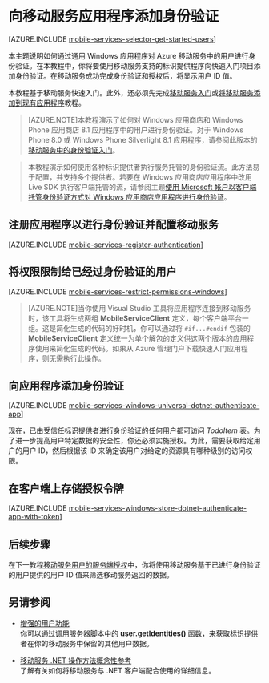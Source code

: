 <properties 
	pageTitle="身份验证入门（Windows 应用商店）| 移动开发人员中心" 
	description="了解如何使用移动服务通过提供各种标识提供程序（包括 Google、Facebook、Twitter 和 Microsoft）对 Windows 应用商店应用程序的用户进行身份验证。" 
	services="mobile-services" 
	documentationCenter="windows" 
	authors="ggailey777" 
	manager="dwrede" 
	editor=""/>

<tags 
	ms.service="mobile-services" 
	ms.date="06/14/2015" 
	wacn.date="07/25/2015"/>

#  向移动服务应用程序添加身份验证

[AZURE.INCLUDE [mobile-services-selector-get-started-users](../includes/mobile-services-selector-get-started-users.md)]

本主题说明如何通过通用 Windows 应用程序对 Azure 移动服务中的用户进行身份验证。在本教程中，你将要使用移动服务支持的标识提供程序向快速入门项目添加身份验证。在移动服务成功完成身份验证和授权后，将显示用户 ID 值。

本教程基于移动服务快速入门。此外，还必须先完成[移动服务入门]或[将移动服务添加到现有应用程序](/documentation/articles/mobile-services-javascript-backend-windows-universal-dotnet-get-started-data)教程。

>[AZURE.NOTE]本教程演示了如何对 Windows 应用商店和 Windows Phone 应用商店 8.1 应用程序中的用户进行身份验证。对于 Windows Phone 8.0 或 Windows Phone Silverlight 8.1 应用程序，请参阅此版本的[移动服务中的身份验证入门](/documentation/articles/mobile-services-windows-phone-get-started-users)。

>本教程演示如何使用各种标识提供者执行服务托管的身份验证流。此方法易于配置，并支持多个提供者。若要在 Windows 应用商店应用程序中改用 Live SDK 执行客户端托管的流，请参阅主题[使用 Microsoft 帐户以客户端托管身份验证方式对 Windows 应用商店应用程序进行身份验证](/documentation/articles/mobile-services-windows-store-dotnet-single-sign-on)。

## <a name="register"></a>注册应用程序以进行身份验证并配置移动服务

[AZURE.INCLUDE [mobile-services-register-authentication](../includes/mobile-services-register-authentication.md)]

## <a name="permissions"></a>将权限限制给已经过身份验证的用户

[AZURE.INCLUDE [mobile-services-restrict-permissions-windows](../includes/mobile-services-restrict-permissions-windows.md)]

>[AZURE.NOTE]当你使用 Visual Studio 工具将应用程序连接到移动服务时，该工具将生成两组 **MobileServiceClient** 定义，每个客户端平台一组。这是简化生成的代码的好时机，你可以通过将 `#if...#endif` 包装的 **MobileServiceClient** 定义统一为单个解包的定义供这两个版本的应用程序使用来简化生成的代码。如果从 Azure 管理门户下载快速入门应用程序，则无需执行此操作。

## <a name="add-authentication"></a>向应用程序添加身份验证

[AZURE.INCLUDE [mobile-services-windows-universal-dotnet-authenticate-app](../includes/mobile-services-windows-universal-dotnet-authenticate-app.md)]

现在，已由受信任标识提供者进行身份验证的任何用户都可访问 *TodoItem* 表。为了进一步提高用户特定数据的安全性，你还必须实施授权。为此，需要获取给定用户的用户 ID，然后根据该 ID 来确定该用户对给定的资源具有哪种级别的访问权限。

## <a name="tokens"></a>在客户端上存储授权令牌

[AZURE.INCLUDE [mobile-services-windows-store-dotnet-authenticate-app-with-token](../includes/mobile-services-windows-store-dotnet-authenticate-app-with-token.md)]

##  <a name="next-steps"></a>后续步骤

在下一教程[移动服务用户的服务端授权](/documentation/articles/mobile-services-javascript-backend-service-side-authorization)中，你将使用移动服务基于已进行身份验证的用户提供的用户 ID 值来筛选移动服务返回的数据。

## 另请参阅

+ [增强的用户功能](http://go.microsoft.com/fwlink/p/?LinkId=506605)<br/>你可以通过调用服务器脚本中的 **user.getIdentities()** 函数，来获取标识提供者在你的移动服务中保留的其他用户数据。 

+ [移动服务 .NET 操作方法概念性参考]<br/>了解有关如何将移动服务与 .NET 客户端配合使用的详细信息。


<!-- Anchors. -->

[Register your app for authentication and configure Mobile Services]: #register
[Restrict table permissions to authenticated users]: #permissions
[Add authentication to the app]: #add-authentication
[Store authentication tokens on the client]: #tokens
[Next Steps]: #next-steps


<!-- URLs. -->

[Submit an app page]: http://go.microsoft.com/fwlink/p/?LinkID=266582
[My Applications]: http://go.microsoft.com/fwlink/p/?LinkId=262039
[Live SDK for Windows]: http://go.microsoft.com/fwlink/p/?LinkId=262253

[移动服务入门]: /documentation/articles/mobile-services-javascript-backend-windows-store-dotnet-get-started
[Get started with data]: /documentation/articles/mobile-services-javascript-backend-windows-store-dotnet-get-started-data
[Get started with authentication]: /documentation/articles/mobile-services-javascript-backend-windows-store-dotnet-get-started-users
[Get started with push notifications]: /documentation/articles/mobile-services-javascript-backend-windows-store-dotnet-get-started-push
[Authorize users with scripts]: /documentation/articles/mobile-services-windows-store-dotnet-authorize-users-in-scripts
[JavaScript and HTML]: /documentation/articles/mobile-services-windows-store-javascript-get-started-users
[Azure Management Portal]: https://manage.windowsazure.cn/
[移动服务 .NET 操作方法概念性参考]: /documentation/articles/mobile-services-windows-dotnet-how-to-use-client-library
[Register your Windows Store app package for Microsoft authentication]: /documentation/articles/mobile-services-how-to-register-store-app-package-microsoft-authentication
<!---HONumber=HO63-->